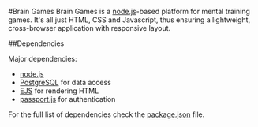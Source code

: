 #Brain Games
Brain Games is a <a href="http://nodejs.org/" target="_blank">node.js</a>-based platform for mental training games. It's all just HTML, CSS and Javascript, thus ensuring a lightweight, cross-browser application with responsive layout.

##Dependencies

Major dependencies:

* <a href="http://nodejs.org/" target="_blank">node.js</a>
* <a href="http://www.postgresql.org/" target="_blank">PostgreSQL</a> for data access
* <a href="http://embeddedjs.com/" target="_blank">EJS</a> for rendering HTML
* <a href="http://passportjs.org/" target="_blank">passport.js</a> for authentication

For the full list of dependencies check the <a href="brain-games/blob/master/package.json">package.json</a> file.